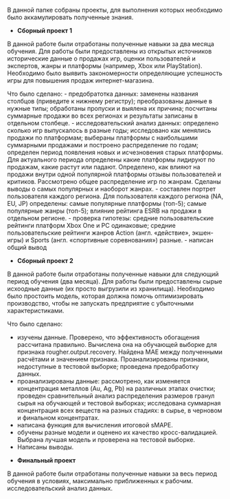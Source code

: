 В данной папке собраны проекты, для выполнения которых необходимо было аккамулировать полученные знания.

* **Сборный проект 1** 
  
В данной работе были отработаны полученные навыки за два месяца обучения. Для работы были предоставлены из открытых источников исторические данные о продажах игр, оценки пользователей и экспертов, жанры и платформы (например, Xbox или PlayStation). Необходимо было выявить закономерности определяющие успешность игры для повышения продаж интернет-магазина.

Что было сделано:
      - предобратотка данных: заменены названия столбцов (приведите к нижнему регистру); преобразованы данные в нужные типы; обработаны пропуски и выялена их причина; посчитаны суммарные продажи во всех регионах и результаты записаны в отдельном столбеце.
      - исследовательский анализ данных: определено сколько игр выпускалось в разные годы; исследовано как менялись продажи по платформам; выбераны платформы с наибольшими суммарными продажами и построено распределение по годам; определен период появления новых и исчезновения старых платформы. Для актуального периода определены какие платформы лидируют по продажам, какие растут или падают. Определено, как влияют на продажи внутри одной популярной платформы отзывы пользователей и критиков. Рассмотрено общее распределение игр по жанрам. Сделаны выводы о самых популярных и наоборот жанрах.
      - составлен портрет пользователя каждого региона. Для пользователя каждого региона (NA, EU, JP) определены: самые популярные платформы (топ-5); самые популярные жанры (топ-5); влияние рейтинга ESRB на продажи в отдельном регионе.
      - проверка гипотезы: средние пользовательские рейтинги платформ Xbox One и PC одинаковые; средние пользовательские рейтинги жанров Action (англ. «действие», экшен-игры) и Sports (англ. «спортивные соревнования») разные.
      - написан общий вывод


* **Сборный проект 2**

В данной работе были отработаны полученные навыки для следующий период обучения (два месяца). Для работы были предоставлены сырые исхоодные данные (их просто выгрузили из хранилища). Необходимо было простоить модель, которая должна помочь оптимизировать производство, чтобы не запускать предприятие с убыточными характеристиками.

Что было сделано:
 - изучены данные. Проверено, что эффективность обогащения рассчитана правильно. Вычислена она на обучающей выборке для признака rougher.output.recovery. Найдена MAE между полученными расчётами и значением признака. Проанализированы признаки, недоступные в тестовой выборке; проведена предобработку данных.
 - проанализированы данные: рассмотрено, как изменяется концентрация металлов (Au, Ag, Pb) на различных этапах очистки; проведен сравнительный анализ распределения размеров гранул сырья на обучающей и тестовой выборках; исследована суммарная концентрация всех веществ на разных стадиях: в сырье, в черновом и финальном концентратах.
- написана функция для вычисления итоговой sMAPE.
- обучены разные модели и оценено их качество кросс-валидацией. Выбрана лучшая модель и проверена на тестовой выборке. 
- Написаны выводы.

* **Финальный проект** 
 
В данной работе были отработаны полученные навыки за весь период обучения в условиях, максимально приближенных к рабочим. исследовательский анализ данных. 

